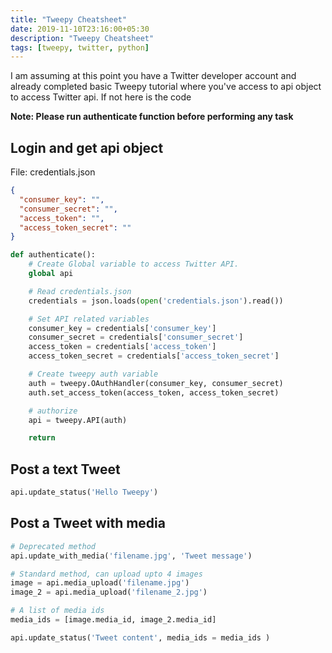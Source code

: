 ```yaml
---
title: "Tweepy Cheatsheet"
date: 2019-11-10T23:16:00+05:30
description: "Tweepy Cheatsheet"
tags: [tweepy, twitter, python]
---
```


I am assuming at this point you have a Twitter developer account and already completed basic Tweepy tutorial where you've access to api object to access Twitter api. If not here is the code

**Note: Please run authenticate function before performing any task**

## Login and get api object
File: credentials.json
```json
{
  "consumer_key": "",
  "consumer_secret": "",
  "access_token": "",
  "access_token_secret": ""
}
```

```python
def authenticate():
    # Create Global variable to access Twitter API.
    global api

    # Read credentials.json
    credentials = json.loads(open('credentials.json').read())

    # Set API related variables
    consumer_key = credentials['consumer_key']
    consumer_secret = credentials['consumer_secret']
    access_token = credentials['access_token']
    access_token_secret = credentials['access_token_secret']

    # Create tweepy auth variable
    auth = tweepy.OAuthHandler(consumer_key, consumer_secret)
    auth.set_access_token(access_token, access_token_secret)

    # authorize
    api = tweepy.API(auth)

    return
```

## Post a text Tweet
```python
api.update_status('Hello Tweepy')
```

## Post a Tweet with media
```python
# Deprecated method
api.update_with_media('filename.jpg', 'Tweet message')

# Standard method, can upload upto 4 images
image = api.media_upload('filename.jpg')
image_2 = api.media_upload('filename_2.jpg')

# A list of media ids
media_ids = [image.media_id, image_2.media_id]

api.update_status('Tweet content', media_ids = media_ids )
```

